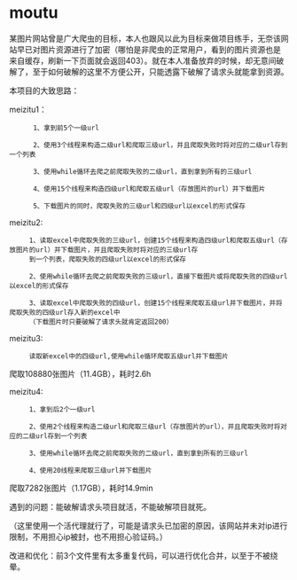 # moutu
某图片网站曾是广大爬虫的目标，本人也跟风以此为目标来做项目练手，无奈该网站早已对图片资源进行了加密（哪怕是非爬虫的正常用户，看到的图片资源也是
来自缓存，刷新一下页面就会返回403）。就在本人准备放弃的时候，却无意间破解了，至于如何破解的这里不方便公开，只能透露下破解了请求头就能拿到资源。

本项目的大致思路：

meizitu1：
          
          1、拿到前5个一级url

          2、使用3个线程来构造二级url和爬取三级url，并且爬取失败时将对应的二级url存到一个列表
          
          3、使用while循环去爬之前爬取失败的二级url，直到拿到所有的三级url
          
          4、使用15个线程来构造四级url和爬取五级url（存放图片的url）并下载图片
          
          5、下载图片的同时，爬取失败的三级url和四级url以excel的形式保存
          
meizitu2:

         1、读取excel中爬取失败的三级url，创建15个线程来构造四级url和爬取五级url（存放图片的url）并下载图片，并且爬取失败时将对应的三级url存
         到一个列表，爬取失败的四级url以excel的形式保存
         
         2、使用while循环去爬之前爬取失败的三级url，直接下载图片或将爬取失败的四级url以excel的形式保存
         
         3、读取excel中爬取失败的四级url，创建15个线程来爬取五级url并下载图片，并将爬取失败的四级url存入新的excel中
         （下载图片时只要破解了请求头就肯定返回200）
         
meizitu3:
         
         读取新excel中的四级url,使用while循环爬取五级url并下载图片
     
爬取108880张图片（11.4GB），耗时2.6h

meizitu4:

         1、拿到后2个一级url
         
         2、使用2个线程来构造二级url和爬取三级url（存放图片的url），并且爬取失败时将对应的二级url存到一个列表
         
         3、使用while循环去爬之前爬取失败的二级url，直到拿到所有的三级url
         
         4、使用20线程来爬取三级url并下载图片
         
爬取7282张图片（1.17GB），耗时14.9min
         
遇到的问题：能破解请求头项目就活，不能破解项目就死。
           
   （这里使用一个活代理就行了，可能是请求头已加密的原因，该网站并未对ip进行限制，不用担心ip被封，也不用担心验证码。）

改进和优化：前3个文件里有太多重复代码，可以进行优化合并，以至于不被绕晕。
